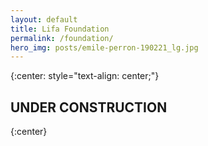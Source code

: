 ```yaml
---
layout: default
title: Lifa Foundation
permalink: /foundation/
hero_img: posts/emile-perron-190221_lg.jpg
---
```

{:center: style="text-align: center;"}

## UNDER CONSTRUCTION
{:center}
